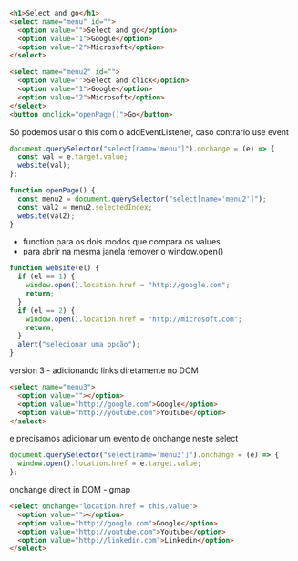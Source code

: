 ```html
<h1>Select and go</h1>
<select name="menu" id="">
  <option value="">Select and go</option>
  <option value="1">Google</option>
  <option value="2">Microsoft</option>
</select>

<select name="menu2" id="">
  <option value="">Select and click</option>
  <option value="1">Google</option>
  <option value="2">Microsoft</option>
</select>
<button onclick="openPage()">Go</button>
```

Só podemos usar o this com o addEventListener, caso contrario use event

```js
document.querySelector("select[name='menu']").onchange = (e) => {
  const val = e.target.value;
  website(val);
};
```

```js
function openPage() {
  const menu2 = document.querySelector("select[name='menu2']");
  const val2 = menu2.selectedIndex;
  website(val2);
}
```

- function para os dois modos que compara os values
- para abrir na mesma janela remover o window.open()

```js
function website(el) {
  if (el == 1) {
    window.open().location.href = "http://google.com";
    return;
  }
  if (el == 2) {
    window.open().location.href = "http://microsoft.com";
    return;
  }
  alert("selecionar uma opção");
}
```

version 3 - adicionando links diretamente no DOM

```html
<select name="menu3">
  <option value=""></option>
  <option value="http://google.com">Google</option>
  <option value="http://youtube.com">Youtube</option>
</select>
```

e precisamos adicionar um evento de onchange neste select

```js
document.querySelector("select[name='menu3']").onchange = (e) => {
  window.open().location.href = e.target.value;
};
```

onchange direct in DOM - gmap

```html
<select onchange="location.href = this.value">
  <option value=""></option>
  <option value="http://google.com">Google</option>
  <option value="http://youtube.com">Youtube</option>
  <option value="http://linkedin.com">Linkedin</option>
</select>
```
